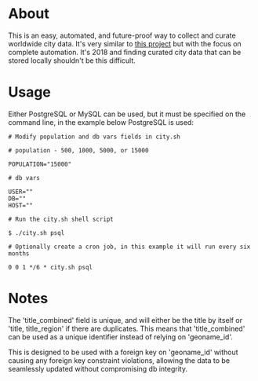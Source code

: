 # About

This is an easy, automated, and future-proof way to collect and curate worldwide city data. It's very similar to [this project](https://github.com/JoshSmith/worldwide-city-database) but with the focus on complete automation. It's 2018 and finding curated city data that can be stored locally shouldn't be this difficult.

# Usage

Either PostgreSQL or MySQL can be used, but it must be specified on the command line, in the example below PostgreSQL is used:

```
# Modify population and db vars fields in city.sh

# population - 500, 1000, 5000, or 15000

POPULATION="15000"

# db vars

USER=""
DB=""
HOST=""

# Run the city.sh shell script

$ ./city.sh psql

# Optionally create a cron job, in this example it will run every six months

0 0 1 */6 * city.sh psql
```

# Notes

The 'title_combined' field is unique, and will either be the title by itself or 'title, title_region' if there are duplicates. This means that 'title_combined' can be used as a unique identifier instead of relying on 'geoname_id'.

This is designed to be used with a foreign key on 'geoname_id' without causing any foreign key constraint violations, allowing the data to be seamlessly updated without compromising db integrity.

